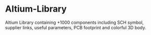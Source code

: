# Altium-Library
 Altium Library containing +1000 components including SCH symbol, supplier links, useful parameters, PCB footprint and colorful 3D body.
